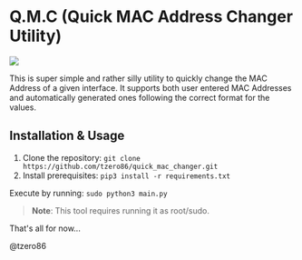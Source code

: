 # Q.M.C (Quick MAC Address Changer Utility)

![](https://i.imgur.com/Qm2aR7G.png)

This is super simple and rather silly utility to quickly change the MAC Address of a given interface.
It supports both user entered MAC Addresses and automatically generated ones following the correct format for the values.


## Installation & Usage

1. Clone the repository: `git clone https://github.com/tzero86/quick_mac_changer.git`
2. Install prerequisites: `pip3 install -r requirements.txt`

Execute by running: `sudo python3 main.py`

> **Note**: This tool requires running it as root/sudo.


That's all for now...

@tzero86